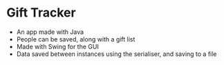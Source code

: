 # Gift Tracker
- An app made with Java
- People can be saved, along with a gift list
- Made with Swing for the GUI
- Data saved between instances using the serialiser, and saving to a file
